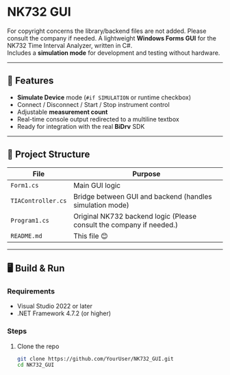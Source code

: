 
# NK732 GUI
For copyright concerns the library/backend files are not added. Please consult the company if needed. 
A lightweight **Windows Forms GUI** for the NK732 Time Interval Analyzer, written in C#.  
Includes a **simulation mode** for development and testing without hardware.

---

## 🚀 Features

- **Simulate Device** mode (`#if SIMULATION` or runtime checkbox)
- Connect / Disconnect / Start / Stop instrument control
- Adjustable **measurement count**
- Real-time console output redirected to a multiline textbox
- Ready for integration with the real **BiDrv** SDK

---

## 🧰 Project Structure

| File | Purpose |
|------|----------|
| `Form1.cs` | Main GUI logic |
| `TIAController.cs` | Bridge between GUI and backend (handles simulation mode) |
| `Program1.cs` | Original NK732 backend logic (Please consult the company if needed.)|
| `README.md` | This file 😊 |

---

## 🖥️ Build & Run

### Requirements
- Visual Studio 2022 or later  
- .NET Framework 4.7.2 (or higher)

### Steps
1. Clone the repo  
   ```bash
   git clone https://github.com/YourUser/NK732_GUI.git
   cd NK732_GUI

